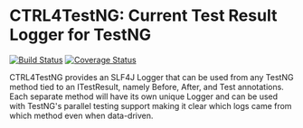 CTRL4TestNG: Current Test Result Logger for TestNG
=====================================

[![Build Status](https://travis-ci.org/mfulton26/ctrl4testng.svg?branch=master)](https://travis-ci.org/mfulton26/ctrl4testng)
[![Coverage Status](https://coveralls.io/repos/mfulton26/ctrl4testng/badge.svg?branch=master)](https://coveralls.io/r/mfulton26/ctrl4testng?branch=master)

CTRL4TestNG provides an SLF4J Logger that can be used from any TestNG method tied to an ITestResult, namely Before, After, and Test annotations. Each separate method will have its own unique Logger and can be used with TestNG's parallel testing support making it clear which logs came from which method even when data-driven.
